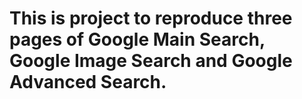 # This is project to reproduce three pages of Google Main Search, Google Image Search and Google Advanced Search.
